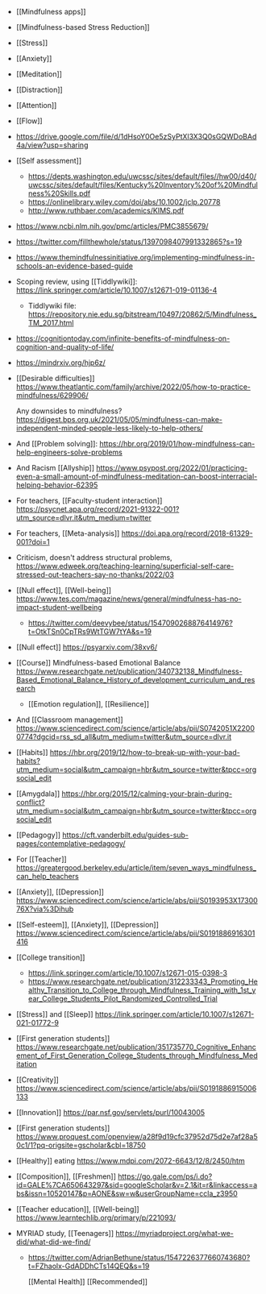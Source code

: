 - [[Mindfulness apps]]
- [[Mindfulness-based Stress Reduction]]
- [[Stress]]
- [[Anxiety]]
- [[Meditation]]
- [[Distraction]]
- [[Attention]]
- [[Flow]]
- https://drive.google.com/file/d/1dHsoY0Oe5zSyPtXl3X3Q0sGQWDoBAd4a/view?usp=sharing
- [[Self assessment]]
	- https://depts.washington.edu/uwcssc/sites/default/files//hw00/d40/uwcssc/sites/default/files/Kentucky%20Inventory%20of%20Mindfulness%20Skills.pdf
	- https://onlinelibrary.wiley.com/doi/abs/10.1002/jclp.20778
	- http://www.ruthbaer.com/academics/KIMS.pdf
- https://www.ncbi.nlm.nih.gov/pmc/articles/PMC3855679/
- https://twitter.com/fillthewhole/status/1397098407991332865?s=19
- https://www.themindfulnessinitiative.org/implementing-mindfulness-in-schools-an-evidence-based-guide
- Scoping review, using [[Tiddlywiki]]: https://link.springer.com/article/10.1007/s12671-019-01136-4
	- Tiddlywiki file: https://repository.nie.edu.sg/bitstream/10497/20862/5/Mindfulness_TM_2017.html
- https://cognitiontoday.com/infinite-benefits-of-mindfulness-on-cognition-and-quality-of-life/
- https://mindrxiv.org/hjp6z/
- [[Desirable difficulties]] https://www.theatlantic.com/family/archive/2022/05/how-to-practice-mindfulness/629906/
  
  Any downsides to mindfulness? https://digest.bps.org.uk/2021/05/05/mindfulness-can-make-independent-minded-people-less-likely-to-help-others/
- And [[Problem solving]]: https://hbr.org/2019/01/how-mindfulness-can-help-engineers-solve-problems
- And Racism [[Allyship]] https://www.psypost.org/2022/01/practicing-even-a-small-amount-of-mindfulness-meditation-can-boost-interracial-helping-behavior-62395
- For teachers, [[Faculty-student interaction]] https://psycnet.apa.org/record/2021-91322-001?utm_source=dlvr.it&utm_medium=twitter
- For teachers, [[Meta-analysis]] https://doi.apa.org/record/2018-61329-001?doi=1
- Criticism, doesn't address structural problems, https://www.edweek.org/teaching-learning/superficial-self-care-stressed-out-teachers-say-no-thanks/2022/03
- [[Null effect]], [[Well-being]] https://www.tes.com/magazine/news/general/mindfulness-has-no-impact-student-wellbeing
	- https://twitter.com/deevybee/status/1547090268876414976?t=OtkTSn0CpTRs9WtTGW7tYA&s=19
- [[Null effect]] https://psyarxiv.com/38xv6/
- [[Course]] Mindfulness-based Emotional Balance https://www.researchgate.net/publication/340732138_Mindfulness-Based_Emotional_Balance_History_of_development_curriculum_and_research
	- [[Emotion regulation]], [[Resilience]]
- And [[Classroom management]] https://www.sciencedirect.com/science/article/abs/pii/S0742051X22000774?dgcid=rss_sd_all&utm_medium=twitter&utm_source=dlvr.it
- [[Habits]] https://hbr.org/2019/12/how-to-break-up-with-your-bad-habits?utm_medium=social&utm_campaign=hbr&utm_source=twitter&tpcc=orgsocial_edit
- [[Amygdala]] https://hbr.org/2015/12/calming-your-brain-during-conflict?utm_medium=social&utm_campaign=hbr&utm_source=twitter&tpcc=orgsocial_edit
- [[Pedagogy]] https://cft.vanderbilt.edu/guides-sub-pages/contemplative-pedagogy/
- For [[Teacher]] https://greatergood.berkeley.edu/article/item/seven_ways_mindfulness_can_help_teachers
- [[Anxiety]], [[Depression]] https://www.sciencedirect.com/science/article/abs/pii/S0193953X1730076X?via%3Dihub
- [[Self-esteem]], [[Anxiety]], [[Depression]] https://www.sciencedirect.com/science/article/abs/pii/S0191886916301416
- [[College transition]]
	- https://link.springer.com/article/10.1007/s12671-015-0398-3
	- https://www.researchgate.net/publication/312233343_Promoting_Healthy_Transition_to_College_through_Mindfulness_Training_with_1st_year_College_Students_Pilot_Randomized_Controlled_Trial
- [[Stress]] and [[Sleep]] https://link.springer.com/article/10.1007/s12671-021-01772-9
- [[First generation students]] https://www.researchgate.net/publication/351735770_Cognitive_Enhancement_of_First_Generation_College_Students_through_Mindfulness_Meditation
- [[Creativity]] https://www.sciencedirect.com/science/article/abs/pii/S0191886915006133
- [[Innovation]] https://par.nsf.gov/servlets/purl/10043005
- [[First generation students]] https://www.proquest.com/openview/a28f9d19cfc37952d75d2e7af28a50c1/1?pq-origsite=gscholar&cbl=18750
- [[Healthy]] eating https://www.mdpi.com/2072-6643/12/8/2450/htm
- [[Composition]], [[Freshmen]] https://go.gale.com/ps/i.do?id=GALE%7CA650643297&sid=googleScholar&v=2.1&it=r&linkaccess=abs&issn=10520147&p=AONE&sw=w&userGroupName=ccla_z3950
- [[Teacher education]], [[Well-being]] https://www.learntechlib.org/primary/p/221093/
- MYRIAD study, [[Teenagers]] https://myriadproject.org/what-we-did/what-did-we-find/
	- https://twitter.com/AdrianBethune/status/1547226377660743680?t=FZhaolx-GdADDhCTs14QEQ&s=19
	  
	  [[Mental Health]] [[Recommended]]